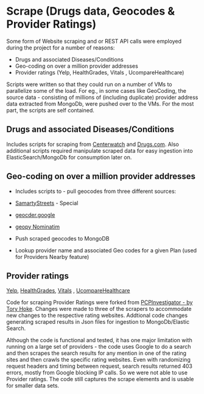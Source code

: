 # Scrape (Drugs data, Geocodes & Provider Ratings)

Some form of Website scraping and or REST API calls were employed during the project for a number of reasons:

* Drugs and associated Diseases/Conditions
* Geo-coding on over a million provider addresses
* Provider ratings (Yelp, HealthGrades, Vitals , UcompareHealthcare)

Scripts were written so that they could run on a number of VMs to parallelize some of the load. For eg., in some cases like GeoCoding, the source data - consisting of millions of (including duplicate) provider address data extracted from MongoDb, were pushed over to the VMs. For the most part, the scripts are self contained.

## Drugs and associated Diseases/Conditions

Includes scripts for scraping from [Centerwatch](http://www.centerwatch.com/drug-information/fda-approved-drugs/medical-conditions/) and [Drugs.com](https://www.drugs.com/medical_conditions.html). Also additional scripts required manipulate scraped data for easy ingestion into ElasticSearch/MongoDb for consumption later on.

## Geo-coding on over a million provider addresses

* Includes scripts to - pull geocodes from three different sources:
 * [SamartyStreets](https://smartystreets.com/docs/us-street-api#http-request-url) - Special
 * [geocder.google](http://geocoder.readthedocs.io/)
 * [geopy Nominatim](https://github.com/geopy/geopy)  


* Push scraped geocodes to MongoDB

* Lookup provider name and associated Geo codes for a given Plan (used for Providers Nearby feature)


## Provider ratings
[Yelp](http://www.yelp.com), [HealthGrades](http://www.healthgrades.com), [Vitals](http://www.vitals.com) , [UcompareHealthcare](http://www.ucomparehealthcare.com)

Code for scraping Provider Ratings were forked from [PCPInvestigator - by Tory Hoke](https://github.com/AteYourLembas/PCPInvestigator). Changes were made to three of the scrapers to accommodate new changes to the respective rating websites. Addtional code changes generating scraped results in Json files for ingestion to MongoDb/Elastic Search.

Although the code is functional and tested, it has one major limitation with running on a large set of providers - the code uses Google to do a search and then scrapes the search results for any mention in one of the rating sites and then crawls the specific rating websites. Even with randomizing request headers and timing between request, search results returned 403 errors, mostly from Google blocking IP calls. So we were not able to use Provider ratings. The code still captures the scrape elements and is usable for smaller data sets.
